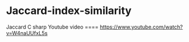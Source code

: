 # Jaccard-index-similarity
Jaccard C sharp
Youtube video ==== https://www.youtube.com/watch?v=W4naUUfxL5s
